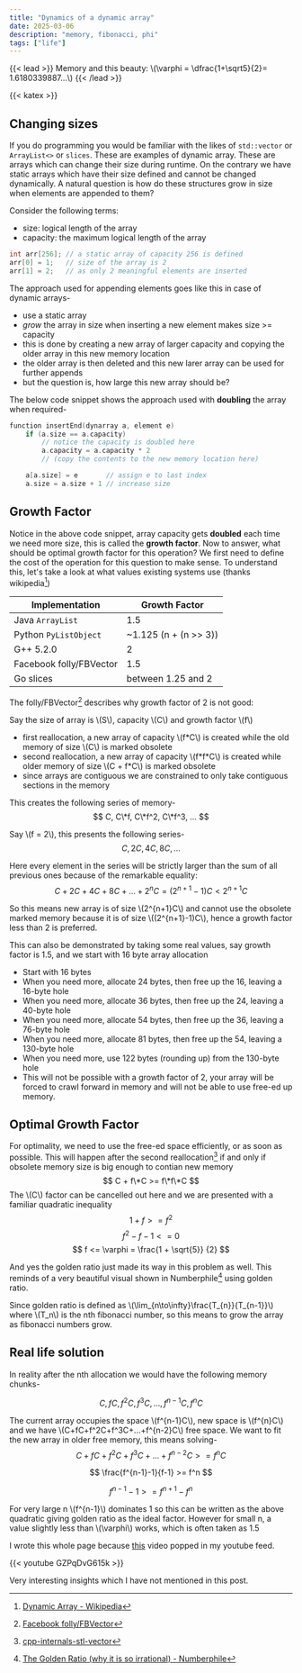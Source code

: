 ```yaml
---
title: "Dynamics of a dynamic array"
date: 2025-03-06
description: "memory, fibonacci, phi"
tags: ["life"]
---
```


{{< lead >}}
Memory and this beauty: \\(\varphi = \dfrac{1+\sqrt5}{2}= 1.6180339887…\\)
{{< /lead >}}

{{< katex >}}

## Changing sizes
If you do programming you would be familiar with the likes of `std::vector` or `ArrayList<>` or `slices`. These are examples of dynamic array.
These are arrays which can change their size during runtime. On the contrary we have static arrays which have their size defined and cannot be changed dynamically.
A natural question is how do these structures grow in size when elements are appended to them?

Consider the following terms:
- size: logical length of the array
- capacity: the maximum logical length of the array
```c
int arr[256]; // a static array of capacity 256 is defined
arr[0] = 1;   // size of the array is 2 
arr[1] = 2;   // as only 2 meaningful elements are inserted
```

The approach used for appending elements goes like this in case of dynamic arrays-
- use a static array
- *grow* the array in size when inserting a new element makes size >= capacity
- this is done by creating a new array of larger capacity and copying the older array in this new memory location
- the older array is then deleted and this new larer array can be used for further appends
- but the question is, how large this new array should be?

The below code snippet shows the approach used with **doubling** the array when required-
```c
function insertEnd(dynarray a, element e)
    if (a.size == a.capacity)
        // notice the capacity is doubled here
        a.capacity = a.capacity * 2 
        // (copy the contents to the new memory location here)

    a[a.size] = e       // assign e to last index
    a.size = a.size + 1 // increase size
```

## Growth Factor
Notice in the above code snippet, array capacity gets **doubled** each time we need more size, this is called the **growth factor**.
Now to answer, what should be optimal growth factor for this operation? We first need to define the cost of the operation for this question to make sense.
To understand this, let's take a look at what values existing systems use (thanks wikipedia[^1])

| Implementation          | Growth Factor |
| ---                     | ---           |
| Java `ArrayList`        | 1.5 | 
| Python `PyListObject`   | ~1.125 (n + (n >> 3)) | 
| G++ 5.2.0               | 2 | 
| Facebook folly/FBVector | 1.5 | 
| Go slices               | between 1.25 and 2 |

The folly/FBVector[^5] describes why growth factor of 2 is not good:

Say the size of array is \\(S\\), capacity \\(C\\) and growth factor \\(f\\)
- first reallocation, a new array of capacity \\(f\*C\\) is created while the old memory of size \\(C\\) is marked obsolete
- second reallocation, a new array of capacity \\(f\*f\*C\\) is created while older memory of size \\(C + f\*C\\) is marked obsolete
- since arrays are contiguous we are constrained to only take contiguous sections in the memory

This creates the following series of memory-
$$
 C, C\*f, C\*f^2, C\*f^3, ...
$$

Say \\(f = 2\\), this presents the following series-
$$
 C, 2C, 4C, 8C, ...
$$

Here every element in the series will be strictly larger than the sum of all previous ones because of the remarkable equality:
$$
 C + 2C + 4C + 8C + ... + 2^nC = (2^{n+1} - 1)C < 2^{n+1}C
$$

So this means new array is of size \\(2^{n+1}C\\) and cannot use the obsolete marked memory because it is of size \\((2^{n+1}-1)C\\), hence a growth factor less than 2 is preferred.

This can also be demonstrated by taking some real values, say growth factor is 1.5, and we start with 16 byte array allocation
- Start with 16 bytes
- When you need more, allocate 24 bytes, then free up the 16, leaving a 16-byte hole
- When you need more, allocate 36 bytes, then free up the 24, leaving a 40-byte hole
- When you need more, allocate 54 bytes, then free up the 36, leaving a 76-byte hole
- When you need more, allocate 81 bytes, then free up the 54, leaving a 130-byte hole
- When you need more, use 122 bytes (rounding up) from the 130-byte hole
- This will not be possible with a growth factor of 2, your array will be forced to crawl forward in memory and will not be able to use free-ed up memory.

## Optimal Growth Factor
For optimality, we need to use the free-ed space efficiently, or as soon as possible.
This will happen after the second reallocation[^2] if and only if obsolete memory size is big enough to contian new memory
$$
C + f\*C >= f\*f\*C
$$
The \\(C\\) factor can be cancelled out here and we are presented with a familiar quadratic inequality
$$
1 + f >= f^2
$$
$$
f^2 - f - 1 <= 0
$$
$$
f <= \varphi = \frac{1 + \sqrt{5}} {2}
$$

And yes the golden ratio just made its way in this problem as well. This reminds of a very beautiful visual shown in Numberphile[^4] using golden ratio.

Since golden ratio is defined as \\(\lim_{n\to\infty}\frac{T_{n}}{T_{n-1}}\\) where \\(T_n\\) is the nth fibonacci number, 
so this means to grow the array as fibonacci numbers grow.

## Real life solution
In reality after the nth allocation we would have the following memory chunks-

$$
 C, fC, f^2C, f^3C, ..., f^{n-1}C, f^{n}C
$$

The current array occupies the space \\(f^{n-1}C\\), new space is \\(f^{n}C\\) and we have \\(C+fC+f^2C+f^3C+...+f^{n-2}C\\) free space.
We want to fit the new array in older free memory, this means solving-
$$
C+fC+f^2C+f^3C+...+f^{n-2}C >= f^nC
$$

$$
\frac{f^{n-1}-1}{f-1} >= f^n
$$

$$
f^{n-1}-1 >= f^{n+1} - f^n
$$

For very large n \\(f^{n-1}\\) dominates 1 so this can be written as the above quadratic giving golden ratio as the ideal factor. However for small n, a value slightly less than \\(\varphi\\) works, which is often taken as 1.5

I wrote this whole page because [this](https://www.youtube.com/watch?v=GZPqDvG615k) video popped in my youtube feed. 

{{< youtube GZPqDvG615k >}}


Very interesting insights which I have not mentioned in this post.


[^1]: [Dynamic Array - Wikipedia](https://en.wikipedia.org/wiki/Dynamic_array)
[^2]: [cpp-internals-stl-vector](https://web.archive.org/web/20150806162750/http://www.gahcep.com/cpp-internals-stl-vector-part-1/)
[^3]: [Why Phi is most irrational - Math Stackexhange](https://math.stackexchange.com/questions/395938/why-is-varphi-called-the-most-irrational-number)
[^4]: [The Golden Ratio (why it is so irrational) - Numberphile](https://www.youtube.com/watch?v=sj8Sg8qnjOg)
[^5]: [Facebook folly/FBVector](https://github.com/facebook/folly/blob/main/folly/docs/FBVector.md)

